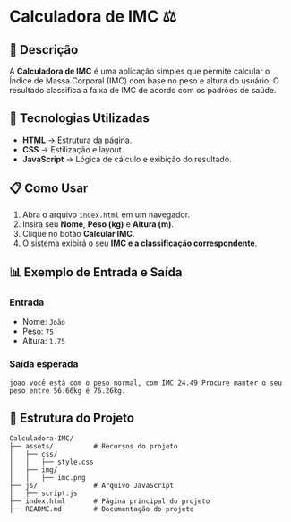 # Calculadora de IMC ⚖️

## 📌 Descrição
A **Calculadora de IMC** é uma aplicação simples que permite calcular o Índice de Massa Corporal (IMC) com base no peso e altura do usuário. O resultado classifica a faixa de IMC de acordo com os padrões de saúde.

## 🚀 Tecnologias Utilizadas
- **HTML** → Estrutura da página.
- **CSS** → Estilização e layout.
- **JavaScript** → Lógica de cálculo e exibição do resultado.

## 📋 Como Usar
1. Abra o arquivo `index.html` em um navegador.
2. Insira seu **Nome**, **Peso (kg)** e **Altura (m)**.
3. Clique no botão **Calcular IMC**.
4. O sistema exibirá o seu **IMC e a classificação correspondente**.

## 📊 Exemplo de Entrada e Saída
### **Entrada**
- Nome: `João`
- Peso: `75`
- Altura: `1.75`

### **Saída esperada**
```
joao você está com o peso normal, com IMC 24.49 Procure manter o seu peso entre 56.66kg é 76.26kg.
```

## 📂 Estrutura do Projeto
```
Calculadora-IMC/
├── assets/          # Recursos do projeto
│   ├── css/
│   │   ├── style.css
│   ├── img/
│   │   ├── imc.png
├── js/              # Arquivo JavaScript
│   ├── script.js
├── index.html       # Página principal do projeto
├── README.md        # Documentação do projeto
```
